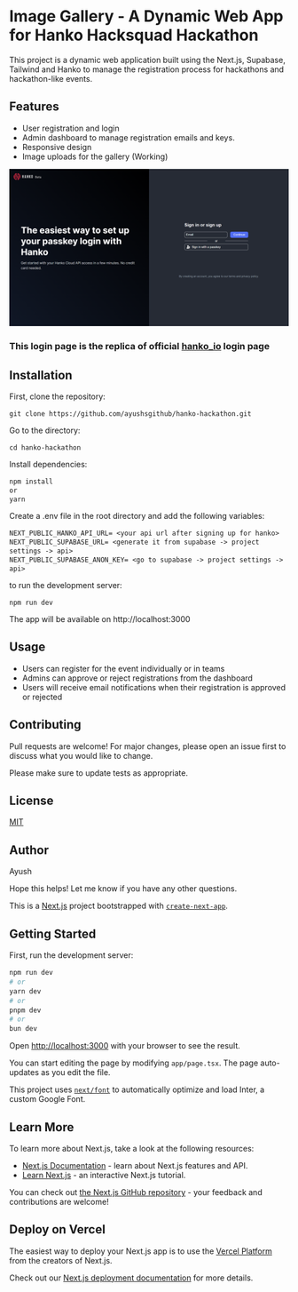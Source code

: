  # Image Gallery - A Dynamic Web App for Hanko Hacksquad Hackathon

This project is a dynamic web application built using the Next.js, Supabase, Tailwind and Hanko to manage the registration process for hackathons and hackathon-like events.

## Features

- User registration and login 
- Admin dashboard to manage registration emails and keys.
- Responsive design
- Image uploads for the gallery (Working) 


![login_page](https://github.com/ayushsgithub/hanko-hackathon/blob/main/public/login_page.png?raw=true)

### This login page is the replica of official [hanko_io](https://cloud.hanko.io/login) login page

## Installation

First, clone the repository:

```
git clone https://github.com/ayushsgithub/hanko-hackathon.git
```

Go to the directory:

```
cd hanko-hackathon
```

Install dependencies:

```
npm install
or
yarn
```

Create a .env file in the root directory and add the following variables:

```
NEXT_PUBLIC_HANKO_API_URL= <your api url after signing up for hanko>
NEXT_PUBLIC_SUPABASE_URL= <generate it from supabase -> project settings -> api> 
NEXT_PUBLIC_SUPABASE_ANON_KEY= <go to supabase -> project settings -> api>

```

to run the development server:

```
npm run dev
```

The app will be available on http://localhost:3000

## Usage

- Users can register for the event individually or in teams
- Admins can approve or reject registrations from the dashboard
- Users will receive email notifications when their registration is approved or rejected

## Contributing

Pull requests are welcome! For major changes, please open an issue first to discuss what you would like to change.

Please make sure to update tests as appropriate.

## License

[MIT](https://choosealicense.com/licenses/mit/)

## Author

Ayush

Hope this helps! Let me know if you have any other questions.



This is a [Next.js](https://nextjs.org/) project bootstrapped with [`create-next-app`](https://github.com/vercel/next.js/tree/canary/packages/create-next-app).

## Getting Started

First, run the development server:

```bash
npm run dev
# or
yarn dev
# or
pnpm dev
# or
bun dev
```

Open [http://localhost:3000](http://localhost:3000) with your browser to see the result.

You can start editing the page by modifying `app/page.tsx`. The page auto-updates as you edit the file.

This project uses [`next/font`](https://nextjs.org/docs/basic-features/font-optimization) to automatically optimize and load Inter, a custom Google Font.

## Learn More

To learn more about Next.js, take a look at the following resources:

- [Next.js Documentation](https://nextjs.org/docs) - learn about Next.js features and API.
- [Learn Next.js](https://nextjs.org/learn) - an interactive Next.js tutorial.

You can check out [the Next.js GitHub repository](https://github.com/vercel/next.js/) - your feedback and contributions are welcome!

## Deploy on Vercel

The easiest way to deploy your Next.js app is to use the [Vercel Platform](https://vercel.com/new?utm_medium=default-template&filter=next.js&utm_source=create-next-app&utm_campaign=create-next-app-readme) from the creators of Next.js.

Check out our [Next.js deployment documentation](https://nextjs.org/docs/deployment) for more details.
